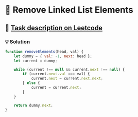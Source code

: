 # 📝 Remove Linked List Elements

## 🔗 [Task description on Leetcode](https://leetcode.com/problems/remove-linked-list-elements/description/?envType=problem-list-v2&envId=linked-list)

### 💡 Solution

```js
function removeElements(head, val) {
	let dummy = { val: -1, next: head };
	let current = dummy;

	while (current !== null && current.next !== null) {
		if (current.next.val === val) {
			current.next = current.next.next;
		} else {
			current = current.next;
		}
	}

	return dummy.next;
}
```
